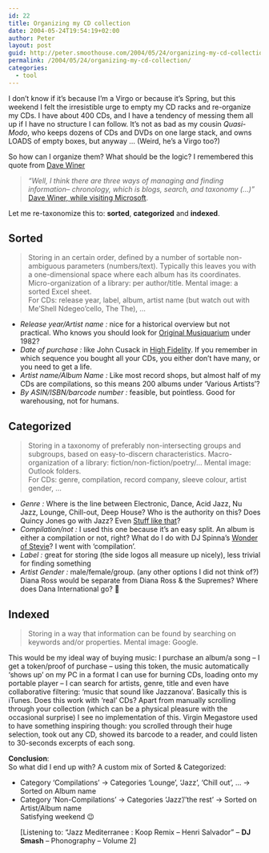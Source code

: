 ```yaml
---
id: 22
title: Organizing my CD collection
date: 2004-05-24T19:54:19+02:00
author: Peter
layout: post
guid: http://peter.smoothouse.com/2004/05/24/organizing-my-cd-collection/
permalink: /2004/05/24/organizing-my-cd-collection/
categories:
  - tool
---
```

I don&#8217;t know if it&#8217;s because I&#8217;m a Virgo or because it&#8217;s Spring, but this weekend I felt the irresistible urge to empty my CD racks and re-organize my CDs. I have about 400 CDs, and I have a tendency of messing them all up if I have no structure I can follow. It&#8217;s not as bad as my cousin _Quasi-Modo_, who keeps dozens of CDs and DVDs on one large stack, and owns LOADS of empty boxes, but anyway &#8230; (Weird, he&#8217;s a Virgo too?)

So how can I organize them? What should be the logic? I remembered this quote from [Dave Winer](http://www.scripting.com)

> _&#8220;Well, I think there are three ways of managing and finding information&#8211; chronology, which is blogs, search, and taxonomy (&#8230;)&#8221;_ [Dave Winer, while visiting Microsoft](http://www.jarretthousenorth.com/davewineratmicrosoft.html).

Let me re-taxonomize this to: **sorted**, **categorized** and **indexed**.

## Sorted

> Storing in an certain order, defined by a number of sortable non-ambiguous parameters (numbers/text). Typically this leaves you with a one-dimensional space where each album has its coordinates. Micro-organization of a library: per author/title. Mental image: a sorted Excel sheet.  
> For CDs: release year, label, album, artist name (but watch out with Me&#8217;Shell Ndegeo&#8217;cello, The The), &#8230;

  * _Release year/Artist name :_ nice for a historical overview but not practical. Who knows you should look for [Original Musiquarium](http://www.amazon.co.uk/exec/obidos/ASIN/B00004ZDVQ/forretcom-21) under 1982?
  * _Date of purchase :_ like John Cusack in [High Fidelity](http://www.rottentomatoes.com/m/HighFidelity-1095420/). If you remember in which sequence you bought all your CDs, you either don&#8217;t have many, or you need to get a life.
  * _Artist name/Album Name :_ Like most record shops, but almost half of my CDs are compilations, so this means 200 albums under &#8216;Various Artists&#8217;?
  * _By ASIN/ISBN/barcode number :_ feasible, but pointless. Good for warehousing, not for humans.
## Categorized

> Storing in a taxonomy of preferably non-intersecting groups and subgroups, based on easy-to-discern characteristics. Macro-organization of a library: fiction/non-fiction/poetry/&#8230; Mental image: Outlook folders.  
> For CDs: genre, compilation, record company, sleeve colour, artist gender, &#8230;

  * _Genre :_ Where is the line between Electronic, Dance, Acid Jazz, Nu Jazz, Lounge, Chill-out, Deep House? Who is the authority on this? Does Quincy Jones go with Jazz? Even [Stuff like that](http://www.amazon.co.uk/exec/obidos/ASIN/B000002GC4/forretcom-21)?
  * _Compilation/not :_ I used this one because it&#8217;s an easy split. An album is either a compilation or not, right? What do I do with DJ Spinna&#8217;s [Wonder of Stevie](http://www.amazon.co.uk/exec/obidos/ASIN/B00009Z5G7/forretcom-21)? I went with &#8216;compilation&#8217;.
  * _Label :_ great for storing (the side logos all measure up nicely), less trivial for finding something
  * _Artist Gender :_ male/female/group. (any other options I did not think of?) Diana Ross would be separate from Diana Ross & the Supremes? Where does Dana International go? 🙂 
## Indexed

> Storing in a way that information can be found by searching on keywords and/or properties. Mental image: Google. 

This would be my ideal way of buying music: I purchase an album/a song &#8211; I get a token/proof of purchase &#8211; using this token, the music automatically &#8216;shows up&#8217; on my PC in a format I can use for burning CDs, loading onto my portable player &#8211; I can search for artists, genre, title and even have collaborative filtering: &#8216;music that sound like Jazzanova&#8217;. Basically this is iTunes. Does this work with &#8216;real&#8217; CDs? Apart from manually scrolling through your collection (which can be a physical pleasure with the occasional surprise) I see no implementation of this. Virgin Megastore used to have something inspiring though: you scrolled through their huge selection, took out any CD, showed its barcode to a reader, and could listen to 30-seconds excerpts of each song.

**Conclusion**:  
So what did I end up with? A custom mix of Sorted & Categorized:

  * Category &#8216;Compilations&#8217; -> Categories &#8216;Lounge&#8217;, &#8216;Jazz&#8217;, &#8216;Chill out&#8217;, &#8230; -> Sorted on Album name 
  * Category &#8216;Non-Compilations&#8217; -> Categories &#8216;Jazz&#8217;/&#8217;the rest&#8217; -> Sorted on Artist/Album name  
    Satisfying weekend 😉</p> <div>
      [Listening to: &#8220;Jazz Mediterranee : Koop Remix &#8211; Henri Salvador&#8221; &#8211; <b>DJ Smash</b> &#8211; Phonography &#8211; Volume 2]
    </div>
